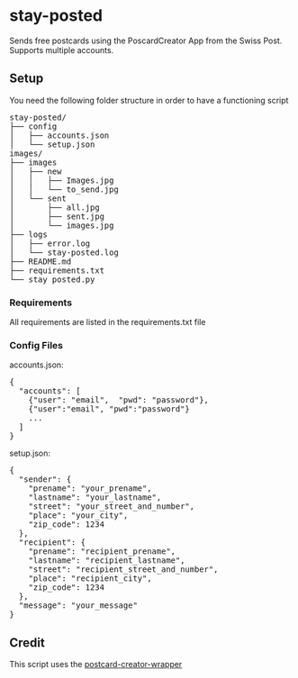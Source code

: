 # stay-posted
Sends free postcards using the PoscardCreator App from the Swiss Post. Supports multiple accounts. 

## Setup

You need the following folder structure in order to have a functioning script
<pre>
stay-posted/
├── config
│   ├── accounts.json
│   └── setup.json
images/
├── images
│   ├── new
│   │   ├── Images.jpg
│   │   └── to_send.jpg
│   └── sent
│       ├── all.jpg
│       ├── sent.jpg
│       └── images.jpg
├── logs
│   ├── error.log
│   └── stay-posted.log
├── README.md
├── requirements.txt
└── stay_posted.py
</pre>
### Requirements
All requirements are listed in the requirements.txt file

### Config Files
accounts.json:
<pre>{
  "accounts": [
    {"user": "email",  "pwd": "password"},
    {"user":"email", "pwd":"password"}
    ...
  ]
}</pre>

setup.json:
<pre>{
  "sender": {
    "prename": "your_prename",
    "lastname": "your_lastname",
    "street": "your_street_and_number",
    "place": "your_city",
    "zip_code": 1234
  },
  "recipient": {
    "prename": "recipient_prename",
    "lastname": "recipient_lastname",
    "street": "recipient_street_and_number",
    "place": "recipient_city",
    "zip_code": 1234
  },
  "message": "your_message"
}
</pre>

## Credit
This script uses the [postcard-creator-wrapper](https://github.com/abertschi/postcard_creator_wrapper)
